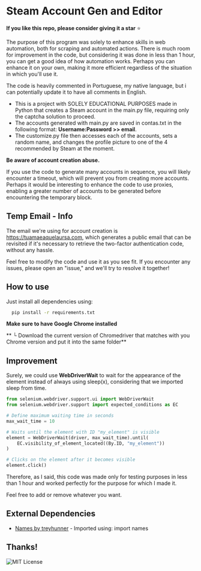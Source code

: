 
# Steam Account Gen and Editor

**If you like this repo, please consider giving it a star** ⭐️


The purpose of this program was solely to enhance skills in web automation, both for scraping and automated actions. There is much room for improvement in the code, but considering it was done in less than 1 hour, you can get a good idea of how automation works. Perhaps you can enhance it on your own, making it more efficient regardless of the situation in which you'll use it.

The code is heavily commented in Portuguese, my native language, but i can potentially update it to have all comments in English.

* This is a project with SOLELY EDUCATIONAL PURPOSES made in Python that creates a Steam account in the main.py file, requiring only the captcha solution to proceed. 
* The accounts generated with main.py are saved in contas.txt in the following format: **Username:Password >> email**. 
* The customize.py file then accesses each of the accounts, sets a random name, and changes the profile picture to one of the 4 recommended by Steam at the moment.

**Be aware of account creation abuse.**

If you use the code to generate many accounts in sequence, you will likely encounter a timeout, which will prevent you from creating more accounts.
Perhaps it would be interesting to enhance the code to use proxies, enabling a greater number of accounts to be generated before encountering the temporary block.



## Temp Email - Info

The email we're using for account creation is https://tuamaeaquelaursa.com, which generates a public email that can be revisited if it's necessary to retrieve the two-factor authentication code, without any hassle.

Feel free to modify the code and use it as you see fit. If you encounter any issues, please open an "issue," and we'll try to resolve it together!


## How to use

Just install all dependencies using:

```bash
  pip install -r requirements.txt
```
**Make sure to have Google Chrome installed**

** └ Download the current version of Chromedriver that matches with you Chrome version and put it into the same folder**
    
## Improvement

Surely, we could use **WebDriverWait** to wait for the appearance of the element instead of always using sleep(x), considering that we imported sleep from time.



```python
from selenium.webdriver.support.ui import WebDriverWait
from selenium.webdriver.support import expected_conditions as EC

# Define maximum waiting time in seconds
max_wait_time = 10

# Waits until the element with ID "my_element" is visible
element = WebDriverWait(driver, max_wait_time).until(
    EC.visibility_of_element_located((By.ID, "my_element"))
)

# Clicks on the element after it becomes visible
element.click()
```

Therefore, as I said, this code was made only for testing purposes in less than 1 hour and worked perfectly for the purpose for which I made it.

Feel free to add or remove whatever you want.
## External Dependencies

 - [Names by treyhunner](https://github.com/treyhunner/names) - Imported using: import names


## Thanks!

![MIT License](https://img.shields.io/badge/Leave%20a-STAR%E2%AD%90%EF%B8%8F-brightgreen?style=for-the-badge&logoColor=100%2C100%2C200&labelColor=255%2C255%2C255&color=100%2C100%2C200)
